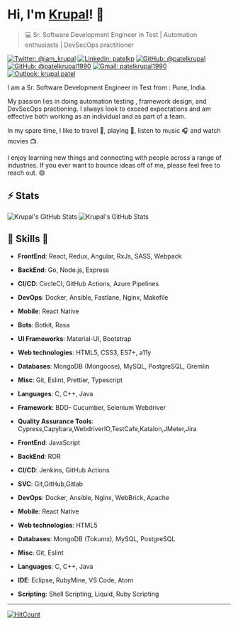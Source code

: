 # Hi, I'm [Krupal](https://patelkrupal.github.io)! 👋

>  💻 Sr. Software Development Engineer in Test | Automation enthusiasts | DevSecOps practitioner

[![Twitter: @iam_krupal](https://img.shields.io/twitter/follow/iam_krupal?style=social)](https://twitter.com/iam_krupal)
[![Linkedin: patelkp](https://img.shields.io/badge/Krupal%20Patel-blue?style=flat-square&logo=Linkedin&logoColor=white&link=https://www.linkedin.com/in/patelkp/)](https://www.linkedin.com/in/patelkp/)
[![GitHub: @patelkrupal](https://img.shields.io/github/followers/patelkrupal?label=follow&style=social)](https://github.com/patelkrupal)
[![GitHub: @patelkrupal1990](https://img.shields.io/github/followers/patelkrupal1990?label=follow&style=social)](https://github.com/patelkrupal1990)
[![Gmail: patelkrupal1990](https://img.shields.io/badge/Gmail-krupal-red)](mailto:patelkrupal1990@gmail.com)
[![Outlook: krupal.patel](https://img.shields.io/badge/Gmail-krupal-red)](mailto:krupal.patel@outlook.in)

I am a Sr. Software Development Engineer in Test from : Pune, India.

My passion lies in doing automation testing , framework design, and DevSecOps practioning.
I always look to exceed expectations and am effective both working as an individual and as part of a team.

In my spare time, I like to travel :walking:, playing :cricket:, listen to music :headphones: and watch movies :tv:.

I enjoy learning new things and connecting with people across a range of industries. 
If you ever want to bounce ideas off of me, please feel free to reach out. 😄


## ⚡ Stats
![Krupal's GitHub Stats](https://github-readme-stats.vercel.app/api?username=patelkrupal&hide=["issues"]&show_icons=true)
![Krupal's GitHub Stats](https://github-readme-stats.vercel.app/api?username=patelkrupal1990&hide=["issues"]&show_icons=true)

##  🎉 Skills  🎉
- **FrontEnd**: React, Redux, Angular, RxJs, SASS, Webpack
- **BackEnd**: Go, Node.js, Express
- **CI/CD**: CircleCI, GitHub Actions, Azure Pipelines
- **DevOps**: Docker, Ansible, Fastlane, Nginx, Makefile
- **Mobile**: React Native
- **Bots**: Botkit, Rasa
- **UI Frameworks**: Material-UI, Bootstrap
- **Web technologies**: HTML5, CSS3, ES7+, a11y
- **Databases**: MongoDB (Mongoose), MySQL, PostgreSQL, Gremlin
- **Misc**: Git, Eslint, Prettier, Typescript
- **Languages**: C, C++, Java

- **Framework**: BDD- Cucumber, Selenium Webdriver
- **Quality Assurance Tools**: Cypress,Capybara,WebdriverIO,TestCafe,Katalon,JMeter,Jira</li>
- **FrontEnd**: JavaScript</li>
- **BackEnd**: ROR</li>
- **CI/CD**: Jenkins, GitHub Actions</li>
- **SVC**: Git,GitHub,Gitlab</li>
- **DevOps**: Docker, Ansible, Nginx, WebBrick, Apache</li>
- **Mobile**: React Native</li>
- **Web technologies**: HTML5</li>
- **Databases**: MongoDB (Tokumx), MySQL, PostgreSQL</li>
- **Misc**: Git, Eslint</li>
- **Languages**: C, C++, Java</li>
- **IDE**: Eclipse, RubyMine, VS Code, Atom</li>
- **Scripting**: Shell Scripting, Liquid, Ruby Scripting</li>

---

[![HitCount](http://hits.dwyl.com/patelkrupal/patelkrupal.svg)](http://hits.dwyl.com/patelkrupal/patelkrupal)
